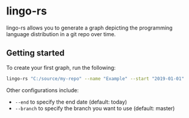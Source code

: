# lingo-rs

lingo-rs allows you to generate a graph depicting the programming language distribution in a git repo over time. 

## Getting started

To create your first graph, run the following:

```sh
lingo-rs "C:/source/my-repo" --name "Example" --start "2019-01-01"
```

Other configurations include:

* `--end` to specify the end date (default: today)
* `--branch` to specify the branch you want to use (default: master)